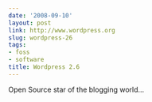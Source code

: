 ```yaml
---
date: '2008-09-10'
layout: post
link: http://www.wordpress.org
slug: wordpress-26
tags:
- foss
- software
title: Wordpress 2.6
---
```


Open Source star of the blogging world...